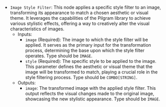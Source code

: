 - `Image Style Filter`: This node applies a specific style filter to an image, transforming its appearance to match a chosen aesthetic or visual theme. It leverages the capabilities of the Pilgram library to achieve various stylistic effects, offering a way to creatively alter the visual characteristics of images.
    - Inputs:
        - `image` (Required): The image to which the style filter will be applied. It serves as the primary input for the transformation process, determining the base upon which the style filter operates. Type should be `IMAGE`.
        - `style` (Required): The specific style to be applied to the image. This parameter defines the aesthetic or visual theme that the image will be transformed to match, playing a crucial role in the style filtering process. Type should be `COMBO[STRING]`.
    - Outputs:
        - `image`: The transformed image with the applied style filter. This output reflects the visual changes made to the original image, showcasing the new stylistic appearance. Type should be `IMAGE`.
